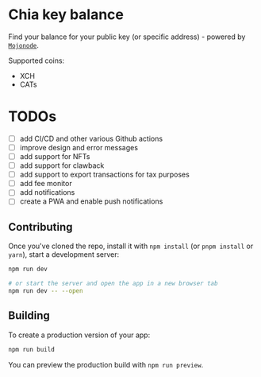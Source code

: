 # Chia key balance 

Find your balance for your public key (or specific address) - powered by [`Mojonode`](https://mojonode.com).

Supported coins:
 - XCH 
 - CATs


# TODOs
 - [ ] add CI/CD and other various Github actions 
 - [ ] improve design and error messages
 - [ ] add support for NFTs
 - [ ] add support for clawback
 - [ ] add support to export transactions for tax purposes
 - [ ] add fee monitor
 - [ ] add notifications
 - [ ] create a PWA and enable push notifications

## Contributing

Once you've cloned the repo, install it with `npm install` (or `pnpm install` or `yarn`), start a development server:

```bash
npm run dev

# or start the server and open the app in a new browser tab
npm run dev -- --open
```

## Building

To create a production version of your app:

```bash
npm run build
```

You can preview the production build with `npm run preview`.



